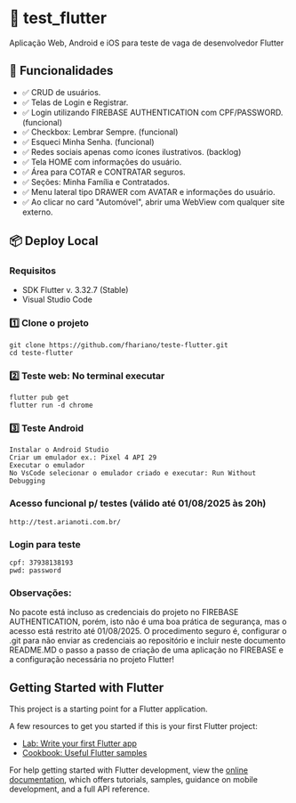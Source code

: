 # 🚀 test_flutter
Aplicação Web, Android e iOS para teste de vaga de desenvolvedor Flutter

## 🧩 Funcionalidades

- ✅ CRUD de usuários.
- ✅ Telas de Login e Registrar.
- ✅ Login utilizando FIREBASE AUTHENTICATION com CPF/PASSWORD. (funcional)
- ✅ Checkbox: Lembrar Sempre. (funcional)
- ✅ Esqueci Minha Senha. (funcional)
- ✅ Redes sociais apenas como ícones ilustrativos. (backlog)
- ✅ Tela HOME com informações do usuário.
- ✅ Área para COTAR e CONTRATAR seguros.
- ✅ Seções: Minha Família e Contratados.
- ✅ Menu lateral tipo DRAWER com AVATAR e informações do usuário.
- ✅ Ao clicar no card "Automóvel", abrir uma WebView com qualquer site externo.

## 📦 Deploy Local

### Requisitos

- SDK Flutter v. 3.32.7 (Stable)
- Visual Studio Code

### 1️⃣ Clone o projeto

```
git clone https://github.com/fhariano/teste-flutter.git
cd teste-flutter
```

### 2️⃣ Teste web: No terminal executar

```
flutter pub get
flutter run -d chrome
```

### 3️⃣ Teste Android

```
Instalar o Android Studio
Criar um emulador ex.: Pixel 4 API 29
Executar o emulador
No VsCode selecionar o emulador criado e executar: Run Without Debugging
```

### Acesso funcional p/ testes (válido até 01/08/2025 às 20h)
```
http://test.arianoti.com.br/
```

### Login para teste
```
cpf: 37938138193 
pwd: password
```

### Observações:
No pacote está incluso as credenciais do projeto no FIREBASE AUTHENTICATION, porém, isto não é uma boa prática de segurança, mas o acesso está restrito até 01/08/2025.
O procedimento seguro é, configurar o .git para não enviar as credenciais ao repositório e incluir neste documento README.MD o passo a passo de criação de uma aplicação no FIREBASE e a configuração necessária no projeto Flutter!

## Getting Started with Flutter

This project is a starting point for a Flutter application.

A few resources to get you started if this is your first Flutter project:

- [Lab: Write your first Flutter app](https://docs.flutter.dev/get-started/codelab)
- [Cookbook: Useful Flutter samples](https://docs.flutter.dev/cookbook)

For help getting started with Flutter development, view the
[online documentation](https://docs.flutter.dev/), which offers tutorials,
samples, guidance on mobile development, and a full API reference.
